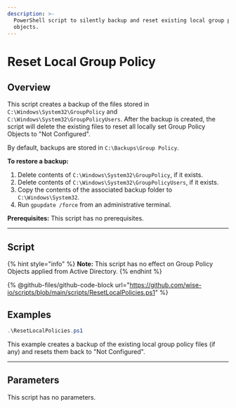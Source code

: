 ```yaml
---
description: >-
  PowerShell script to silently backup and reset existing local group policy
  objects.
---
```


# Reset Local Group Policy

## Overview

This script creates a backup of the files stored in `C:\Windows\System32\GroupPolicy` and `C:\Windows\System32\GroupPolicyUsers`. After the backup is created, the script will delete the existing files to reset all locally set Group Policy Objects to "Not Configured".

By default, backups are stored in `C:\Backups\Group Policy`.&#x20;

**To restore a backup:**&#x20;

1. Delete contents of `C:\Windows\System32\GroupPolicy`, if it exists.
2. Delete contents of `C:\Windows\System32\GroupPolicyUsers`, if it exists.
3. Copy the contents of the associated backup folder to `C:\Windows\System32`.
4. Run `gpupdate /force` from an administrative terminal.

**Prerequisites:** This script has no prerequisites.&#x20;

***

## Script

{% hint style="info" %}
**Note:** This script has no effect on Group Policy Objects applied from Active Directory.
{% endhint %}

{% @github-files/github-code-block url="https://github.com/wise-io/scripts/blob/main/scripts/ResetLocalPolicies.ps1" %}

## Examples

```powershell
.\ResetLocalPolicies.ps1
```

This example creates a backup of the existing local group policy files (if any) and resets them back to "Not Configured".

***

## Parameters

This script has no parameters.
